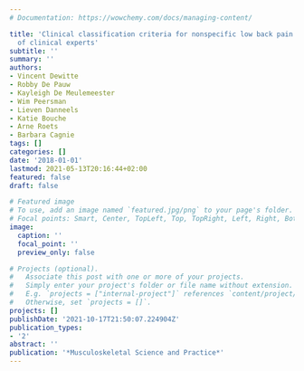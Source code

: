```yaml
---
# Documentation: https://wowchemy.com/docs/managing-content/

title: 'Clinical classification criteria for nonspecific low back pain: A Delphi-survey
  of clinical experts'
subtitle: ''
summary: ''
authors:
- Vincent Dewitte
- Robby De Pauw
- Kayleigh De Meulemeester
- Wim Peersman
- Lieven Danneels
- Katie Bouche
- Arne Roets
- Barbara Cagnie
tags: []
categories: []
date: '2018-01-01'
lastmod: 2021-05-13T20:16:44+02:00
featured: false
draft: false

# Featured image
# To use, add an image named `featured.jpg/png` to your page's folder.
# Focal points: Smart, Center, TopLeft, Top, TopRight, Left, Right, BottomLeft, Bottom, BottomRight.
image:
  caption: ''
  focal_point: ''
  preview_only: false

# Projects (optional).
#   Associate this post with one or more of your projects.
#   Simply enter your project's folder or file name without extension.
#   E.g. `projects = ["internal-project"]` references `content/project/deep-learning/index.md`.
#   Otherwise, set `projects = []`.
projects: []
publishDate: '2021-10-17T21:50:07.224904Z'
publication_types:
- '2'
abstract: ''
publication: '*Musculoskeletal Science and Practice*'
---
```

